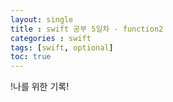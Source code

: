 ```yaml
---
layout: single
title : swift 공부 5일차 - function2
categories : swift
tags: [swift, optional]
toc: true
---
```


!나를 위한 기록!
